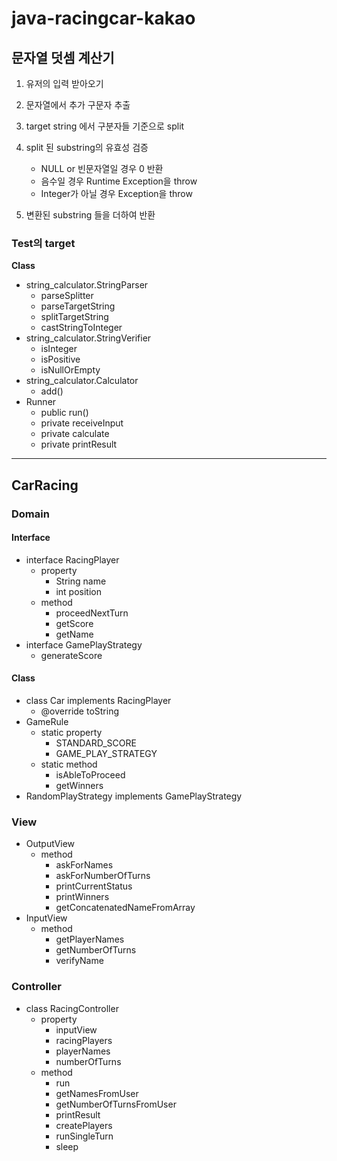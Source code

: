 # java-racingcar-kakao

## 문자열 덧셈 계산기

1. 유저의 입력 받아오기
1. 문자열에서 추가 구문자 추출
1. target string 에서 구분자들 기준으로 split
1. split 된 substring의 유효성 검증

    - NULL or 빈문자열일 경우 0 반환
    - 음수일 경우 Runtime Exception을 throw
    - Integer가 아닐 경우 Exception을 throw

1. 변환된 substring 들을 더하여 반환

### Test의 target

**Class**
- string_calculator.StringParser
    - parseSplitter
    - parseTargetString
    - splitTargetString
    - castStringToInteger
- string_calculator.StringVerifier
    - isInteger
    - isPositive
    - isNullOrEmpty
- string_calculator.Calculator
    - add()
- Runner
    - public run()
    - private receiveInput
    - private calculate
    - private printResult

---

## CarRacing

### Domain

#### Interface

- interface RacingPlayer
  - property
    - String name
    - int position
  - method
    - proceedNextTurn
    - getScore
    - getName
- interface GamePlayStrategy
  - generateScore

#### Class

- class Car implements RacingPlayer
  - @override toString
- GameRule
  - static property
    - STANDARD_SCORE
    - GAME_PLAY_STRATEGY
  - static method
    - isAbleToProceed
    - getWinners
- RandomPlayStrategy implements GamePlayStrategy

### View

- OutputView
  - method
    - askForNames
    - askForNumberOfTurns
    - printCurrentStatus
    - printWinners
    - getConcatenatedNameFromArray
- InputView
  - method
    - getPlayerNames
    - getNumberOfTurns
    - verifyName

### Controller

- class RacingController
  - property
    - inputView
    - racingPlayers
    - playerNames
    - numberOfTurns
  - method
    - run
    - getNamesFromUser
    - getNumberOfTurnsFromUser
    - printResult
    - createPlayers
    - runSingleTurn
    - sleep

